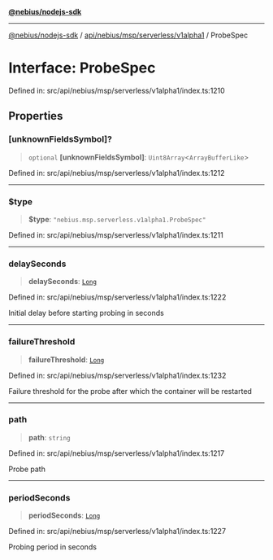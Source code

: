 [**@nebius/nodejs-sdk**](../../../../../../README.md)

***

[@nebius/nodejs-sdk](../../../../../../README.md) / [api/nebius/msp/serverless/v1alpha1](../README.md) / ProbeSpec

# Interface: ProbeSpec

Defined in: src/api/nebius/msp/serverless/v1alpha1/index.ts:1210

## Properties

### \[unknownFieldsSymbol\]?

> `optional` **\[unknownFieldsSymbol\]**: `Uint8Array`\<`ArrayBufferLike`\>

Defined in: src/api/nebius/msp/serverless/v1alpha1/index.ts:1212

***

### $type

> **$type**: `"nebius.msp.serverless.v1alpha1.ProbeSpec"`

Defined in: src/api/nebius/msp/serverless/v1alpha1/index.ts:1211

***

### delaySeconds

> **delaySeconds**: [`Long`](../../../../../../runtime/protos/core/classes/Long.md)

Defined in: src/api/nebius/msp/serverless/v1alpha1/index.ts:1222

Initial delay before starting probing in seconds

***

### failureThreshold

> **failureThreshold**: [`Long`](../../../../../../runtime/protos/core/classes/Long.md)

Defined in: src/api/nebius/msp/serverless/v1alpha1/index.ts:1232

Failure threshold for the probe after which the container will be restarted

***

### path

> **path**: `string`

Defined in: src/api/nebius/msp/serverless/v1alpha1/index.ts:1217

Probe path

***

### periodSeconds

> **periodSeconds**: [`Long`](../../../../../../runtime/protos/core/classes/Long.md)

Defined in: src/api/nebius/msp/serverless/v1alpha1/index.ts:1227

Probing period in seconds
